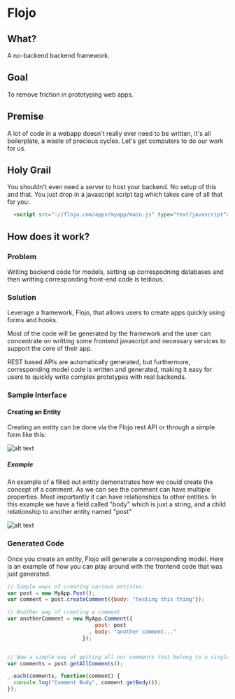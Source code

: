# Flojo

## What?

A no-backend backend framework.  


## Goal

To remove friction in prototyping web apps.



## Premise

A lot of code in a webapp doesn't really ever need to be written, it's
all boilerplate, a waste of precious cycles. Let's get computers to do
our work for us.


## Holy Grail

You shouldn't even need a server to host your backend. No setup of this and that. You just drop in a javascript script tag 
which takes care of all that for you:

``` HTML
  <script src="://flojo.com/apps/myapp/main.js" type="text/javascript">

````

## How does it work?


### Problem

Writing backend code for models, setting up correspodning databases and
then writting corresponding front-end code is tedious.
 
 
### Solution

Leverage a framework, Flojo, that allows users to create apps quickly
using forms and hooks.


Most of the code will be generated by the framework and the user can
concentrate on writting some frontend javascript and necessary services
to support the core of their app.


REST based APIs are automatically generated, but furthermore,
corresponding model code is written and generated, making it easy for
users to quickly write complex prototypes with real backends.

### Sample Interface

#### Creating an Entity


Creating an entity can be done via the Flojo rest API or through a
simple form like this:

![alt text](https://github.com/jasoncbautista/flojo/raw/master/docs/images/01_entity_form.png "Sample Entity Form")


##### Example 

An example of a filled out entity demonstrates how we could create
the concept of a comment. As we can see the comment can have multiple
properties. Most importantly it can have relationships to other
entities. In this example we have a field called "body" which is just a
string, and a child relationship to another entity named "post"

![alt text](https://github.com/jasoncbautista/flojo/raw/master/docs/images/02_entity_form_with_data.png "Sample Entity Form with Data")



### Generated Code

Once you create an entity, Flojo will generate a corresponding model.
Here is an example of how you can play around with the frontend code 
that was just generated.

``` javascript
// Simple ways of creating various entities:
var post = new MyApp.Post();
var comment = post.createComment({body: "testing this thing"});

// Another way of creating a comment 
var anotherComment = new MyApp.Comment({
                            post: post
                          , body: "another comment..."
                        });


// Now a simple way of getting all our comments that belong to a single post
var comments = post.getAllComments();

_.each(comments, function(comment) {
  console.log("Comment Body", comment.getBody());
});

````

